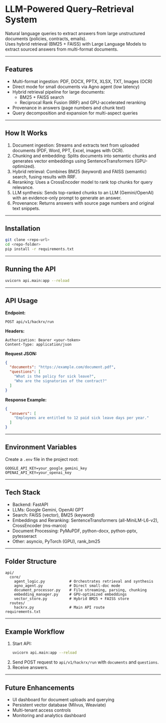 # LLM-Powered Query–Retrieval System

Natural language queries to extract answers from large unstructured documents (policies, contracts, emails).  
Uses hybrid retrieval (BM25 + FAISS) with Large Language Models to extract sourced answers from multi-format documents.

---

## Features
- Multi-format ingestion: PDF, DOCX, PPTX, XLSX, TXT, Images (OCR)
- Direct mode for small documents via Agno agent (low latency)
- Hybrid retrieval pipeline for large documents:
  - BM25 + FAISS search
  - Reciprocal Rank Fusion (RRF) and GPU-accelerated reranking
- Provenance in answers (page numbers and chunk text)
- Query decomposition and expansion for multi-aspect queries

---

## How It Works
1. Document ingestion: Streams and extracts text from uploaded documents (PDF, Word, PPT, Excel, images with OCR).
2. Chunking and embedding: Splits documents into semantic chunks and generates vector embeddings using SentenceTransformers (GPU-optimized).
3. Hybrid retrieval: Combines BM25 (keyword) and FAISS (semantic) search, fusing results with RRF.
4. Reranking: Uses a CrossEncoder model to rank top chunks for query relevance.
5. LLM synthesis: Sends top-ranked chunks to an LLM (Gemini/OpenAI) with an evidence-only prompt to generate an answer.
6. Provenance: Returns answers with source page numbers and original text snippets.

---

## Installation
```bash
git clone <repo-url>
cd <repo-folder>
pip install -r requirements.txt
```

---

## Running the API
```bash
uvicorn api.main:app --reload
```

---

## API Usage
**Endpoint:**  
```
POST api/v1/hackrx/run
```

**Headers:**
```
Authorization: Bearer <your-token>
Content-Type: application/json
```

**Request JSON:**
```json
{
  "documents": "https://example.com/document.pdf",
  "questions": [
    "What is the policy for sick leave?",
    "Who are the signatories of the contract?"
  ]
}
```

**Response Example:**
```json
{
  "answers": [
    "Employees are entitled to 12 paid sick leave days per year."
  ]
}
```

---

## Environment Variables
Create a `.env` file in the project root:
```
GOOGLE_API_KEY=your_google_gemini_key
OPENAI_API_KEY=your_openai_key
```

---

## Tech Stack
- Backend: FastAPI
- LLMs: Google Gemini, OpenAI GPT
- Search: FAISS (vector), BM25 (keyword)
- Embeddings and Reranking: SentenceTransformers (all-MiniLM-L6-v2), CrossEncoder (ms-marco)
- Document Processing: PyMuPDF, python-docx, python-pptx, pytesseract
- Other: asyncio, PyTorch (GPU), rank_bm25

---

## Folder Structure
```
api/
  core/
    agent_logic.py           # Orchestrates retrieval and synthesis
    agno_agent.py            # Direct small-doc mode
    document_processor.py    # File streaming, parsing, chunking
    embedding_manager.py     # GPU-optimized embeddings
    vector_store.py          # Hybrid BM25 + FAISS store
  routes/
    hackrx.py                # Main API route
requirements.txt
```

---

## Example Workflow
1. Start API:
   ```bash
   uvicorn api.main:app --reload
   ```
2. Send POST request to `api/v1/hackrx/run` with `documents` and `questions`.
3. Receive answers.

---

## Future Enhancements
- UI dashboard for document uploads and querying
- Persistent vector database (Milvus, Weaviate)
- Multi-tenant access controls
- Monitoring and analytics dashboard


